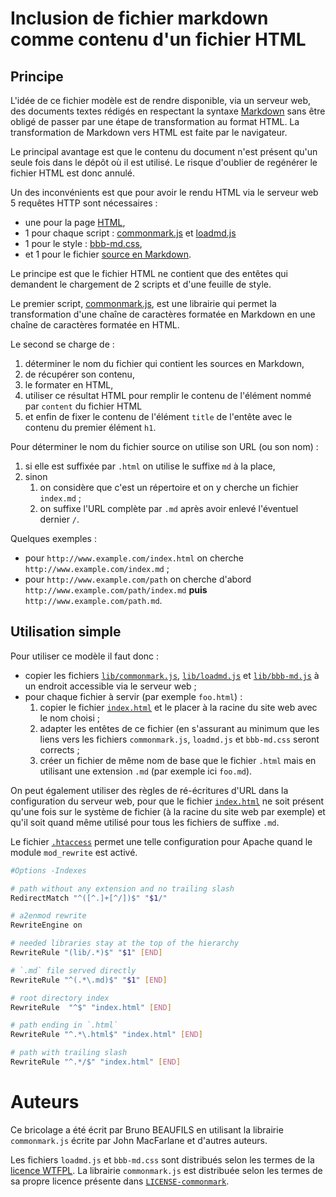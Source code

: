 # Inclusion de fichier markdown comme contenu d'un fichier HTML

## Principe

L'idée de ce fichier modèle est de rendre disponible, via un serveur web, des
documents textes rédigés en respectant la syntaxe
[Markdown](https://daringfireball.net/projects/markdown) sans être obligé de
passer par une étape de transformation au format HTML. La transformation de
Markdown vers HTML est faite par le navigateur.

Le principal avantage est que le contenu du document n'est présent qu'un seule
fois dans le dépôt où il est utilisé. Le risque d'oublier de regénérer le
fichier HTML est donc annulé.

Un des inconvénients est que pour avoir le rendu HTML via le serveur web 5
requêtes HTTP sont nécessaires :

- une pour la page [HTML](index.html),
- 1 pour chaque script : [commonmark.js](lib/commonmark.js) et [loadmd.js](lib/loadmd.js)
- 1 pour le style : [bbb-md.css](lib/bbb-md.css),
- et 1 pour le fichier [source en Markdown](index.md).

Le principe est que le fichier HTML ne contient que des entêtes qui demandent
le chargement de 2 scripts et d'une feuille de style.

Le premier script,
[commonmark.js](https://github.com/commonmark/commonmark.js), est une
librairie qui permet la transformation d'une chaîne de caractères formatée en
Markdown en une chaîne de caractères formatée en HTML.

Le second se charge de :

1. déterminer le nom du fichier qui contient les sources en Markdown,
2. de récupérer son contenu,
3. le formater en HTML,
4. utiliser ce résultat HTML pour remplir le contenu de l'élément nommé par
   `content` du fichier HTML
5. et enfin de fixer le contenu de l'élément `title` de l'entête avec le
   contenu du premier élément `h1`.

Pour déterminer le nom du fichier source on utilise son URL (ou son nom) :

1. si elle est suffixée par `.html` on utilise le suffixe `md` à la place,
2. sinon 
    1. on considère que c'est un répertoire et on y cherche un fichier
       `index.md` ;
    2. on suffixe l'URL complète par `.md` après avoir enlevé l'éventuel
       dernier `/`.

Quelques exemples :

- pour `http://www.example.com/index.html` on cherche `http://www.example.com/index.md` ;
- pour `http://www.example.com/path` on cherche d'abord
  `http://www.example.com/path/index.md` **puis**
  `http://www.example.com/path.md`.

## Utilisation simple

Pour utiliser ce modèle il faut donc :

- copier les fichiers [`lib/commonmark.js`](lib/commonmark.js),
  [`lib/loadmd.js`](lib/commonmark.js) et [`lib/bbb-md.js`](lib/commonmark.js)
  à un endroit accessible via le serveur web ;
- pour chaque fichier à servir (par exemple `foo.html`) :
    1. copier le fichier [`index.html`](index.html) et le placer à la racine du
       site web avec le nom choisi ;
    2. adapter les entêtes de ce fichier (en s'assurant au minimum que les liens
       vers les fichiers `commonmark.js`, `loadmd.js` et `bbb-md.css` seront
       corrects ;
    3. créer un fichier de même nom de base que le fichier `.html` mais en
       utilisant une extension `.md` (par exemple ici `foo.md`).

On peut également utiliser des règles de ré-écritures d'URL dans la
configuration du serveur web, pour que le fichier [`index.html`](index.html)
ne soit présent qu'une fois sur le système de fichier (à la racine du site web
par exemple) et qu'il soit quand même utilisé pour tous les fichiers de
suffixe `.md`.

Le fichier [`.htaccess`](.htaccess) permet une telle configuration pour Apache
quand le module `mod_rewrite` est activé.

``` sh
#Options -Indexes

# path without any extension and no trailing slash 
RedirectMatch "^([^.]+[^/])$" "$1/"

# a2enmod rewrite
RewriteEngine on

# needed libraries stay at the top of the hierarchy
RewriteRule "(lib/.*)$" "$1" [END]

# `.md` file served directly
RewriteRule "^(.*\.md)$" "$1" [END]

# root directory index
RewriteRule  "^$" "index.html" [END]

# path ending in `.html`
RewriteRule "^.*\.html$" "index.html" [END]

# path with trailing slash
RewriteRule "^.*/$" "index.html" [END]
```

# Auteurs

Ce bricolage a été écrit par Bruno BEAUFILS en utilisant la librairie
`commonmark.js` écrite par John MacFarlane et d'autres auteurs.

Les fichiers `loadmd.js` et `bbb-md.css` sont distribués selon les termes de
la [licence WTFPL](WTFPL). La librairie `commonmark.js` est distribuée selon les
termes de sa propre licence présente dans
[`LICENSE-commonmark`](LICENSE-commonmark).


